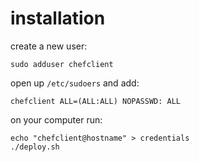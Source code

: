 installation
============

create a new user:

    sudo adduser chefclient

open up `/etc/sudoers` and add:

    chefclient ALL=(ALL:ALL) NOPASSWD: ALL

on your computer run:

    echo "chefclient@hostname" > credentials
    ./deploy.sh
